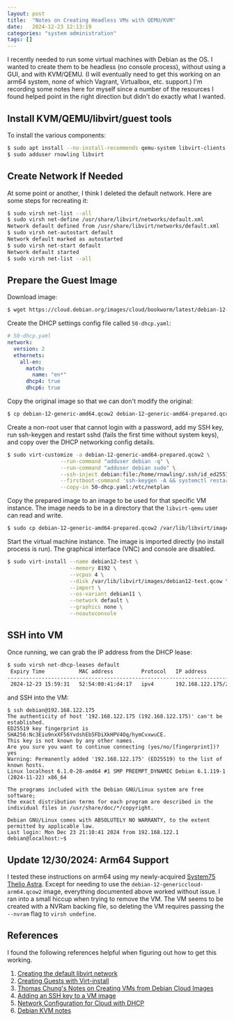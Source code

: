 ```yaml
---
layout: post
title:  "Notes on Creating Headless VMs with QEMU/KVM"
date:   2024-12-23 12:13:19
categories: "system administration"
tags: []
---
```


I recently needed to run some virtual machines with Debian as the OS. I wanted to create them to be headless (no console
process), without using a GUI, and with KVM/QEMU.  (I will eventually need to get this working on an arm64 system, none of
which Vagrant, Virtualbox, etc. support.)  I'm recording some notes here for myself since a number of the resources I found
helped point in the right direction but didn't do exactly what I wanted.

## Install KVM/QEMU/libvirt/guest tools
To install the various components:

```bash
$ sudo apt install --no-install-recommends qemu-system libvirt-clients libvirt-daemon-system libguestfs-tools virtinst
$ sudo adduser rnowling libvirt
```

## Create Network If Needed
At some point or another, I think I deleted the default network.  Here are some steps for recreating it:

```bash
$ sudo virsh net-list --all
$ sudo virsh net-define /usr/share/libvirt/networks/default.xml
Network default defined from /usr/share/libvirt/networks/default.xml
$ sudo virsh net-autostart default
Network default marked as autostarted
$ sudo virsh net-start default
Network default started
$ sudo virsh net-list --all
```

## Prepare the Guest Image
Download image:

```bash
$ wget https://cloud.debian.org/images/cloud/bookworm/latest/debian-12-generic-amd64.qcow2
```

Create the DHCP settings config file called `50-dhcp.yaml`:

```yml
# 50-dhcp.yaml
network:
  version: 2
  ethernets:
    all-en:
      match:
        name: "en*"
      dhcp4: true
      dhcp6: true
```

Copy the original image so that we can don't modify the original:
```bash
$ cp debian-12-generic-amd64.qcow2 debian-12-generic-amd64-prepared.qcow2
```

Create a non-root user that cannot login with a password, add my SSH key,
run ssh-keygen and restart sshd (fails the first time without system keys),
and copy over the DHCP networking config details.

```bash
$ sudo virt-customize -a debian-12-generic-amd64-prepared.qcow2 \
                 --run-command "adduser debian -q" \
                 --run-command "adduser debian sudo" \
                 --ssh-inject debian:file:/home/rnowling/.ssh/id_ed25519.pub \
                 --firstboot-command 'ssh-keygen -A && systemctl restart sshd' \
                 --copy-in 50-dhcp.yaml:/etc/netplan
```

Copy the prepared image to an image to be used for that specific VM instance. The
image needs to be in a directory that the `libvirt-qemu` user can read and write.

```bash
$ sudo cp debian-12-generic-amd64-prepared.qcow2 /var/lib/libvirt/images/debian12-test.qcow
```

Start the virtual machine instance.  The image is imported directly (no install process
is run).  The graphical interface (VNC) and console are disabled.

```bash
$ sudo virt-install --name debian12-test \
                    --memory 8192 \
                    --vcpus 4 \
                    --disk /var/lib/libvirt/images/debian12-test.qcow \
                    --import \
                    --os-variant debian11 \
                    --network default \
                    --graphics none \
                    --noautoconsole
```

## SSH into VM
Once running, we can grab the IP address from the DHCP lease:

```bash
$ sudo virsh net-dhcp-leases default
 Expiry Time           MAC address         Protocol   IP address           Hostname   Client ID or DUID
------------------------------------------------------------------------------------------------------------------------------------------------
 2024-12-23 15:59:31   52:54:00:41:d4:17   ipv4       192.168.122.175/24   -          ff:56:50:4d:98:00:02:00:00:ab:11:e1:1e:c0:68:36:f5:c2:9c
```

and SSH into the VM:

```
$ ssh debian@192.168.122.175 
The authenticity of host '192.168.122.175 (192.168.122.175)' can't be established.
ED25519 key fingerprint is SHA256:Nc3Eiu9nxXF56YvdshEb5FDiXkHPV4Oq/hymCvxwuCE.
This key is not known by any other names.
Are you sure you want to continue connecting (yes/no/[fingerprint])? yes
Warning: Permanently added '192.168.122.175' (ED25519) to the list of known hosts.
Linux localhost 6.1.0-28-amd64 #1 SMP PREEMPT_DYNAMIC Debian 6.1.119-1 (2024-11-22) x86_64

The programs included with the Debian GNU/Linux system are free software;
the exact distribution terms for each program are described in the
individual files in /usr/share/doc/*/copyright.

Debian GNU/Linux comes with ABSOLUTELY NO WARRANTY, to the extent
permitted by applicable law.
Last login: Mon Dec 23 21:10:41 2024 from 192.168.122.1
debian@localhost:~$
```

## Update 12/30/2024: Arm64 Support
I tested these instructions on arm64 using my newly-acquired [System75 Thelio Astra](https://rnowling.github.io/system/administration/2024/12/23/astra-first-impressions.html).
Except for needing to use the `debian-12-genericcloud-arm64.qcow2` image, everything documented above worked without issue. I ran
into a small hiccup when trying to remove the VM.  The VM seems to be created with a NVRam backing file, so deleting the VM
requires passing the `--nvram` flag to `virsh undefine`.

## References
I found the following references helpful when figuring out how to get this working.

1. [Creating the default libvirt network](https://wiki.libvirt.org/Networking.html#id1)
1. [Creating Guests with Virt-install](https://docs.redhat.com/en/documentation/red_hat_enterprise_linux/7/html/virtualization_deployment_and_administration_guide/sect-guest_virtual_machine_installation_overview-creating_guests_with_virt_install#sect-Guest_virtual_machine_installation_from_Network_location)
1. [Thomas Chung's Notes on Creating VMs from Debian Cloud Images](https://wiki.debian.org/ThomasChung/CloudImage)
1. [Adding an SSH key to a VM image](https://www.cyberciti.biz/faq/how-to-add-ssh-public-key-to-qcow2-linux-cloud-images-using-virt-sysprep/)
1. [Network Configuration for Cloud with DHCP](https://www.debian.org/doc/manuals/debian-reference/ch05.en.html#_the_modern_network_configuration_for_cloud_with_dhcp)
1. [Debian KVM notes](https://wiki.debian.org/KVM)
